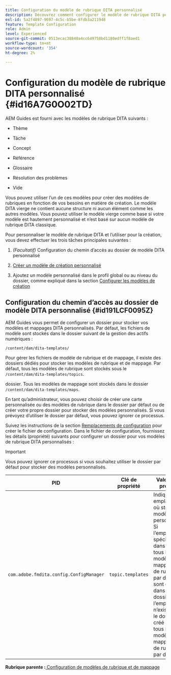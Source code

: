 ```yaml
---
title: Configuration du modèle de rubrique DITA personnalisé
description: Découvrez comment configurer le modèle de rubrique DITA personnalisé
exl-id: 5a2f4897-9697-4c5c-b5be-8fdb3a211948
feature: Template Configuration
role: Admin
level: Experienced
source-git-commit: 0513ecac38840a4cc649758bd1180edff1f8aed1
workflow-type: tm+mt
source-wordcount: '354'
ht-degree: 2%

---
```


# Configuration du modèle de rubrique DITA personnalisé {#id16A7G0O02TD}

AEM Guides est fourni avec les modèles de rubrique DITA suivants :

- Thème

- Tâche

- Concept

- Référence

- Glossaire

- Résolution des problèmes

- Vide


Vous pouvez utiliser l’un de ces modèles pour créer des modèles de rubriques en fonction de vos besoins en matière de création. Le modèle DITA vierge ne contient aucune structure ni aucun élément comme les autres modèles. Vous pouvez utiliser le modèle vierge comme base si votre modèle est hautement personnalisé et n’est basé sur aucun modèle de rubrique DITA classique.

Pour personnaliser le modèle de rubrique DITA et l’utiliser pour la création, vous devez effectuer les trois tâches principales suivantes :

1. *\(Facultatif\)* [ ](#id191LCF0095Z) Configuration du chemin d’accès au dossier de modèle DITA personnalisé

1. [Créer un modèle de création personnalisé](conf-folder-level.md#id1917D0EG0HJ)

1. Ajoutez un modèle personnalisé dans le profil global ou au niveau du dossier, comme expliqué dans la section [Configurer les modèles de création](conf-folder-level.md#id1889D0IL0Y4)


## Configuration du chemin d’accès au dossier de modèle DITA personnalisé {#id191LCF0095Z}

AEM Guides vous permet de configurer un dossier pour stocker vos modèles et mappages DITA personnalisés. Par défaut, les fichiers de modèle sont stockés dans le dossier suivant de la gestion des actifs numériques :

`/content/dam/dita-templates/`

Pour gérer les fichiers de modèle de rubrique et de mappage, il existe des dossiers dédiés pour stocker les modèles de rubrique et de mappage. Par défaut, tous les modèles de rubrique sont stockés sous le `/content/dam/dita-templates/topics`.

dossier. Tous les modèles de mappage sont stockés dans le dossier `/content/dam/dita-templates/maps`.

En tant qu’administrateur, vous pouvez choisir de créer une carte personnalisée ou des modèles de rubrique dans le dossier par défaut ou de créer votre propre dossier pour stocker des modèles personnalisés. Si vous prévoyez d’utiliser le dossier par défaut, vous pouvez ignorer ce processus.

Suivez les instructions de la section [Remplacements de configuration](download-install-additional-config-override.md#) pour créer le fichier de configuration. Dans le fichier de configuration, fournissez les détails \(propriété\) suivants pour configurer un dossier pour vos modèles de rubrique DITA personnalisés :

>[!IMPORTANT]
>
> Vous pouvez ignorer ce processus si vous souhaitez utiliser le dossier par défaut pour stocker des modèles personnalisés.

| PID | Clé de propriété | Valeur de la propriété |
|---|------------|--------------|
| `com.adobe.fmdita.config.ConfigManager` | `topic.templates` | Indiquez un emplacement où stocker les modèles personnalisés.<br> Si l’emplacement spécifié existe dans DAM, tous les modèles de mappage et de rubrique par défaut sont copiés dans ce dossier. Si l’emplacement n’existe pas, le dossier est créé avec tous les modèles de mappage et de rubrique par défaut. |

**Rubrique parente :**[ Configuration de modèles de rubrique et de mappage](conf-template-tags.md)
